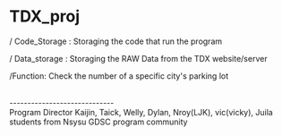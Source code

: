 # TDX_proj

/ Code_Storage : Storaging the code that run the program 
  
/ Data_storage : Storaging the RAW Data from the TDX website/server


/Function: Check the number of a  specific city's parking lot 










<br/>
-----------------------------<br/>
Program Director Kaijin, Taick, Welly, Dylan, Nroy(LJK), vic(vicky), Juila
    <br/>students from Nsysu GDSC program community 

 
